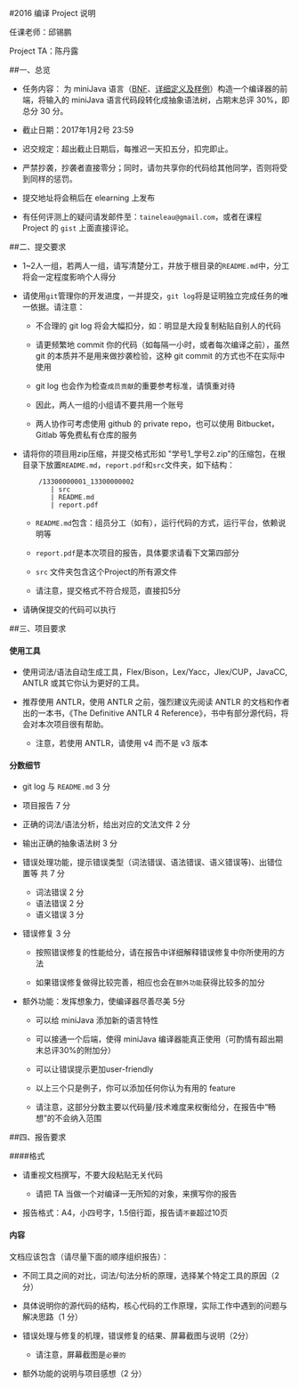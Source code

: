 #2016 编译 Project 说明

任课老师：邱锡鹏

Project TA：陈丹露


##一、总览

* 任务内容：
 为 miniJava 语言（[BNF](http://www.cambridge.org/us/features/052182060X/grammar.html)、[详细定义及样例](http://www.cambridge.org/us/features/052182060X/)）构造一个编译器的前端，将输入的 miniJava 语言代码段转化成抽象语法树，占期末总评 30%，即总分 30 分。

* 截止日期：2017年1月2号 23:59

* 迟交规定：超出截止日期后，每推迟一天扣五分，扣完即止。

* 严禁抄袭，抄袭者直接零分；同时，请勿共享你的代码给其他同学，否则将受到同样的惩罚。

* 提交地址将会稍后在 elearning 上发布

* 有任何评测上的疑问请发邮件至：`taineleau@gmail.com`，或者在课程 Project 的 `gist` 上面直接评论。 

                                              
##二、提交要求

- 1~2人一组，若两人一组，请写清楚分工，并放于根目录的`README.md`中，分工将会一定程度影响个人得分

- 请使用`git`管理你的开发进度，一并提交，`git log`将是证明独立完成任务的唯一依据。请注意：

	* 不合理的 git log 将会大幅扣分，如：明显是大段复制粘贴自别人的代码

	* 请更频繁地 commit 你的代码（如每隔一小时，或者每次编译之前），虽然 git 的本质并不是用来做抄袭检验，这种 git commit 的方式也不在实际中使用

	* git log 也会作为检查`成员贡献`的重要参考标准，请慎重对待

	* 因此，两人一组的小组请不要共用一个账号

	* 两人协作可考虑使用 github 的 private repo，也可以使用 Bitbucket，Gitlab 等免费私有仓库的服务


- 请将你的项目用zip压缩，并提交格式形如 "学号1_学号2.zip"的压缩包，在根目录下放置`README.md`，`report.pdf`和`src`文件夹，如下结构：

	```
		/13300000001_13300000002
		   | src
		   | README.md
		   | report.pdf

	```

	* `README.md`包含：组员分工（如有），运行代码的方式，运行平台，依赖说明等

	* `report.pdf`是本次项目的报告，具体要求请看下文第四部分
	
	* `src` 文件夹包含这个Project的所有源文件
	
	* 请注意，提交格式不符合规范，直接扣5分
	
- 请确保提交的代码可以执行


##三、项目要求


#### 使用工具
 - 使用词法/语法自动生成工具，Flex/Bison，Lex/Yacc，Jlex/CUP，JavaCC, ANTLR 或其它你认为更好的工具。

- 推荐使用 ANTLR，使用 ANTLR 之前，强烈建议先阅读 ANTLR 的文档和作者出的一本书，《The Definitive ANTLR 4 Reference》，书中有部分源代码，将会对本次项目很有帮助。

	* 注意，若使用 ANTLR，请使用 v4 而不是 v3 版本

#### 分数细节

* git log 与 `README.md` 3 分
	 
* 项目报告 7 分

* 正确的词法/语法分析，给出对应的文法文件 2 分 

* 输出正确的抽象语法树 3 分

* 错误处理功能，提示错误类型（词法错误、语法错误、语义错误等)、出错位置等 共 7 分
		
	- 词法错误 2 分
	- 语法错误 2 分
	- 语义错误 3 分

			
* 错误修复 3 分
	- 按照错误修复的性能给分，请在报告中详细解释错误修复中你所使用的方法

	- 如果错误修复做得比较完善，相应也会在`额外功能`获得比较多的加分
			
* 额外功能：发挥想象力，使编译器尽善尽美 5分 

	* 可以给 miniJava 添加新的语言特性
	* 可以接通一个后端，使得 miniJava 编译器能真正使用（可酌情有超出期末总评30%的附加分）
	* 可以让错误提示更加user-friendly
	* 以上三个只是例子，你可以添加任何你认为有用的 feature

	* 请注意，这部分分数主要以代码量/技术难度来权衡给分，在报告中“畅想”的不会纳入范围

		

##四、报告要求

####格式

- 请重视文档撰写，不要大段粘贴无关代码

	- 请把 TA 当做一个对编译一无所知的对象，来撰写你的报告

- 报告格式：A4，小四号字，1.5倍行距，报告请`不要`超过10页

#### 内容
文档应该包含（请尽量下面的顺序组织报告）：

* 不同工具之间的对比，词法/句法分析的原理，选择某个特定工具的原因（2 分）

* 具体说明你的源代码的结构，核心代码的工作原理，实际工作中遇到的问题与解决思路（1 分）

	
* 错误处理与修复的机理，错误修复的结果、屏幕截图与说明（2分）

	- 请注意，屏幕截图是`必要的`

* 额外功能的说明与项目感想（2 分）